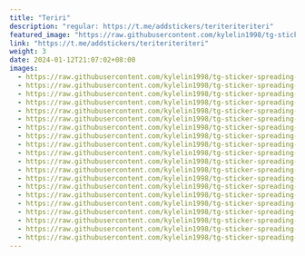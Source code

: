 ```yaml
---
title: "Teriri"
description: "regular: https://t.me/addstickers/teriteriteriteri"
featured_image: "https://raw.githubusercontent.com/kylelin1998/tg-sticker-spreading-worldwide-images/main/img/43bb6d6d-09cd-4379-b561-bd51406c9a21.jpg"
link: "https://t.me/addstickers/teriteriteriteri"
weight: 3
date: 2024-01-12T21:07:02+08:00
images:
  - https://raw.githubusercontent.com/kylelin1998/tg-sticker-spreading-worldwide-images/main/img/43bb6d6d-09cd-4379-b561-bd51406c9a21.jpg
  - https://raw.githubusercontent.com/kylelin1998/tg-sticker-spreading-worldwide-images/main/img/f84638ce-65b5-42c4-a844-1889079c0a9f.jpg
  - https://raw.githubusercontent.com/kylelin1998/tg-sticker-spreading-worldwide-images/main/img/39008847-6215-49b3-ad81-9eba4a335983.jpg
  - https://raw.githubusercontent.com/kylelin1998/tg-sticker-spreading-worldwide-images/main/img/250a862f-ea5d-41d6-85f9-bacaf20825f8.jpg
  - https://raw.githubusercontent.com/kylelin1998/tg-sticker-spreading-worldwide-images/main/img/a9a76401-efb6-411e-9735-f321c214611e.jpg
  - https://raw.githubusercontent.com/kylelin1998/tg-sticker-spreading-worldwide-images/main/img/d4c90411-cc9c-404c-89b8-b526f0dcffeb.jpg
  - https://raw.githubusercontent.com/kylelin1998/tg-sticker-spreading-worldwide-images/main/img/b9f6b238-6fa1-486a-b3c6-7a9c6c5f57b8.jpg
  - https://raw.githubusercontent.com/kylelin1998/tg-sticker-spreading-worldwide-images/main/img/218133b4-5ea1-4820-9b9d-b6b5ca019dd3.jpg
  - https://raw.githubusercontent.com/kylelin1998/tg-sticker-spreading-worldwide-images/main/img/e9b79584-e597-40b9-804a-f91d0a612689.jpg
  - https://raw.githubusercontent.com/kylelin1998/tg-sticker-spreading-worldwide-images/main/img/5ca5dccc-201b-4471-bb81-6d0759ed921f.jpg
  - https://raw.githubusercontent.com/kylelin1998/tg-sticker-spreading-worldwide-images/main/img/e07efee9-ef35-4caf-b851-1089ae0e6b22.jpg
  - https://raw.githubusercontent.com/kylelin1998/tg-sticker-spreading-worldwide-images/main/img/caf2b94e-e52e-41fd-b49d-fe2772828f72.jpg
  - https://raw.githubusercontent.com/kylelin1998/tg-sticker-spreading-worldwide-images/main/img/8b42911e-9adc-444d-9218-0a6e6fd5734f.jpg
  - https://raw.githubusercontent.com/kylelin1998/tg-sticker-spreading-worldwide-images/main/img/5ed672e8-54f9-48a9-b828-a095767adb53.jpg
  - https://raw.githubusercontent.com/kylelin1998/tg-sticker-spreading-worldwide-images/main/img/8bafa39a-a79e-4996-94c8-7e8a21e36c09.jpg
  - https://raw.githubusercontent.com/kylelin1998/tg-sticker-spreading-worldwide-images/main/img/cb6743a7-b97f-48f9-b753-673d26318e25.jpg
  - https://raw.githubusercontent.com/kylelin1998/tg-sticker-spreading-worldwide-images/main/img/2bfe0733-78d2-4ddc-83d4-8bbfba2a1159.jpg
  - https://raw.githubusercontent.com/kylelin1998/tg-sticker-spreading-worldwide-images/main/img/81178839-c700-4516-8a09-115baf277213.jpg
  - https://raw.githubusercontent.com/kylelin1998/tg-sticker-spreading-worldwide-images/main/img/0acadbfa-f3cd-4739-89a3-e062a4d212da.jpg
  - https://raw.githubusercontent.com/kylelin1998/tg-sticker-spreading-worldwide-images/main/img/480d94ed-0d57-435c-a1a3-e67c5936a70e.jpg
---
```

